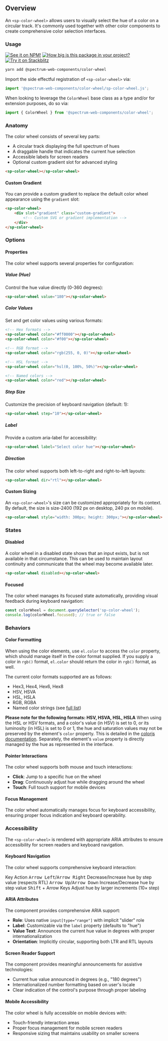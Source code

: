 ## Overview

An `<sp-color-wheel>` allows users to visually select the hue of a color on a circular track. It's commonly used together with other color components to create comprehensive color selection interfaces.

### Usage

[![See it on NPM!](https://img.shields.io/npm/v/@spectrum-web-components/color-wheel?style=for-the-badge)](https://www.npmjs.com/package/@spectrum-web-components/color-wheel)
[![How big is this package in your project?](https://img.shields.io/bundlephobia/minzip/@spectrum-web-components/color-wheel?style=for-the-badge)](https://bundlephobia.com/result?p=@spectrum-web-components/color-wheel)
[![Try it on Stackblitz](https://img.shields.io/badge/Try%20it%20on-Stackblitz-blue?style=for-the-badge)](https://stackblitz.com/edit/vitejs-vite-cqyqwmbq)

```bash
yarn add @spectrum-web-components/color-wheel
```

Import the side effectful registration of `<sp-color-wheel>` via:

```javascript
import '@spectrum-web-components/color-wheel/sp-color-wheel.js';
```

When looking to leverage the `ColorWheel` base class as a type and/or for extension purposes, do so via:

```javascript
import { ColorWheel } from '@spectrum-web-components/color-wheel';
```

### Anatomy

The color wheel consists of several key parts:

- A circular track displaying the full spectrum of hues
- A draggable handle that indicates the current hue selection
- Accessible labels for screen readers
- Optional custom gradient slot for advanced styling

```html
<sp-color-wheel></sp-color-wheel>
```

#### Custom Gradient

You can provide a custom gradient to replace the default color wheel appearance using the `gradient` slot:

```html
<sp-color-wheel>
    <div slot="gradient" class="custom-gradient">
        <!-- Custom SVG or gradient implementation -->
    </div>
</sp-color-wheel>
```

### Options

#### Properties

The color wheel supports several properties for configuration:

##### Value (Hue)

Control the hue value directly (0-360 degrees):

```html
<sp-color-wheel value="180"></sp-color-wheel>
```

##### Color Values

Set and get color values using various formats:

```html
<!-- Hex formats -->
<sp-color-wheel color="#ff0000"></sp-color-wheel>
<sp-color-wheel color="#f00"></sp-color-wheel>

<!-- RGB format -->
<sp-color-wheel color="rgb(255, 0, 0)"></sp-color-wheel>

<!-- HSL format -->
<sp-color-wheel color="hsl(0, 100%, 50%)"></sp-color-wheel>

<!-- Named colors -->
<sp-color-wheel color="red"></sp-color-wheel>
```

##### Step Size

Customize the precision of keyboard navigation (default: 1):

```html
<sp-color-wheel step="10"></sp-color-wheel>
```

##### Label

Provide a custom aria-label for accessibility:

```html
<sp-color-wheel label="Select color hue"></sp-color-wheel>
```

##### Direction

The color wheel supports both left-to-right and right-to-left layouts:

```html
<sp-color-wheel dir="rtl"></sp-color-wheel>
```

#### Custom Sizing

An `<sp-color-wheel>`'s size can be customized appropriately for its context. By default, the size is size-2400 (192 px on desktop, 240 px on mobile).

```html
<sp-color-wheel style="width: 300px; height: 300px;"></sp-color-wheel>
```

### States

#### Disabled

A color wheel in a disabled state shows that an input exists, but is not available in that circumstance. This can be used to maintain layout continuity and communicate that the wheel may become available later.

```html
<sp-color-wheel disabled></sp-color-wheel>
```

#### Focused

The color wheel manages its focused state automatically, providing visual feedback during keyboard navigation:

```javascript
const colorWheel = document.querySelector('sp-color-wheel');
console.log(colorWheel.focused); // true or false
```

### Behaviors

#### Color Formatting

When using the color elements, use `el.color` to access the `color` property, which should manage itself in the color format supplied. If you supply a color in `rgb()` format, `el.color` should return the color in `rgb()` format, as well.

The current color formats supported are as follows:

- Hex3, Hex4, Hex6, Hex8
- HSV, HSVA
- HSL, HSLA
- RGB, RGBA
- Named color strings (see [full list](https://developer.mozilla.org/en-US/docs/Web/CSS/named-color))

**Please note for the following formats: HSV, HSVA, HSL, HSLA**
When using the HSL or HSV formats, and a color's value (in HSV) is set to 0, or its luminosity (in HSL) is set to 0 or 1, the hue and saturation values may not be preserved by the element's `color` property. This is detailed in the [colorjs documentation](https://colorjs.io/docs/). Separately, the element's `value` property is directly managed by the hue as represented in the interface.

#### Pointer Interactions

The color wheel supports both mouse and touch interactions:

- **Click**: Jump to a specific hue on the wheel
- **Drag**: Continuously adjust hue while dragging around the wheel
- **Touch**: Full touch support for mobile devices

#### Focus Management

The color wheel automatically manages focus for keyboard accessibility, ensuring proper focus indication and keyboard operability.

### Accessibility

The `<sp-color-wheel>` is rendered with appropriate ARIA attributes to ensure accessibility for screen readers and keyboard navigation.

#### Keyboard Navigation

The color wheel supports comprehensive keyboard interaction:

<sp-table>
    <sp-table-head>
        <sp-table-head-cell>Key</sp-table-head-cell>
        <sp-table-head-cell>Action</sp-table-head-cell>
    </sp-table-head>
    <sp-table-body>
        <sp-table-row>
            <sp-table-cell><kbd>Arrow Left</kbd>/<kbd>Arrow Right</kbd></sp-table-cell>
            <sp-table-cell>Decrease/Increase hue by step value (respects RTL)</sp-table-cell>
        </sp-table-row>
        <sp-table-row>
            <sp-table-cell><kbd>Arrow Up</kbd>/<kbd>Arrow Down</kbd></sp-table-cell>
            <sp-table-cell>Increase/Decrease hue by step value</sp-table-cell>
        </sp-table-row>
        <sp-table-row>
            <sp-table-cell><kbd>Shift</kbd> + Arrow Keys</sp-table-cell>
            <sp-table-cell>Adjust hue by larger increments (10× step)</sp-table-cell>
        </sp-table-row>
    </sp-table-body>
</sp-table>

#### ARIA Attributes

The component provides comprehensive ARIA support:

- **Role**: Uses native `input[type="range"]` with implicit "slider" role
- **Label**: Customizable via the `label` property (defaults to "hue")
- **Value Text**: Announces the current hue value in degrees with proper internationalization
- **Orientation**: Implicitly circular, supporting both LTR and RTL layouts

#### Screen Reader Support

The component provides meaningful announcements for assistive technologies:

- Current hue value announced in degrees (e.g., "180 degrees")
- Internationalized number formatting based on user's locale
- Clear indication of the control's purpose through proper labeling

#### Mobile Accessibility

The color wheel is fully accessible on mobile devices with:

- Touch-friendly interaction areas
- Proper focus management for mobile screen readers
- Responsive sizing that maintains usability on smaller screens
